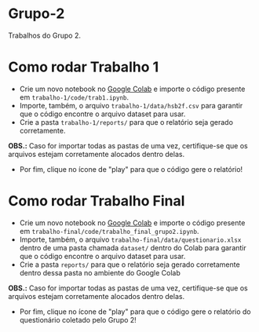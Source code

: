 # Grupo-2
Trabalhos do Grupo 2.

# Como rodar Trabalho 1
- Crie um novo notebook no [Google Colab](https://colab.research.google.com/#create=true) e importe o código presente em `trabalho-1/code/trab1.ipynb`.
- Importe, também, o arquivo `trabalho-1/data/hsb2f.csv` para garantir que o código encontre o arquivo dataset para usar.
- Crie a pasta `trabalho-1/reports/` para que o relatório seja gerado corretamente.

**OBS.:** Caso for importar todas as pastas de uma vez, certifique-se que os arquivos estejam corretamente alocados dentro delas.

- Por fim, clique no ícone de "play" para que o código gere o relatório!

# Como rodar Trabalho Final
- Crie um novo notebook no [Google Colab](https://colab.research.google.com/#create=true) e importe o código presente em `trabalho-final/code/trabalho_final_grupo2.ipynb`.
- Importe, também, o arquivo `trabalho-final/data/questionario.xlsx` dentro de uma pasta chamada `dataset/` dentro do Colab para garantir que o código encontre o arquivo dataset para usar.
- Crie a pasta `reports/` para que o relatório seja gerado corretamente dentro dessa pasta no ambiente do Google Colab

**OBS.:** Caso for importar todas as pastas de uma vez, certifique-se que os arquivos estejam corretamente alocados dentro delas.

- Por fim, clique no ícone de "play" para que o código gere o relatório do questionário coletado pelo Grupo 2!